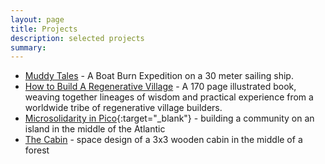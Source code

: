 ```yaml
---
layout: page
title: Projects
description: selected projects
summary: 
---
```




- [Muddy Tales](/muddy-tales/) - A Boat Burn Expedition on a 30 meter sailing ship.
- [How to Build A Regenerative Village](/regenerative-village) - A 170 page illustrated book, weaving together lineages of wisdom and practical experience from a worldwide tribe of regenerative village builders.
- [Microsolidarity in Pico](https://pico.microsolidarity.cc){:target="_blank"} - building a community on an island in the middle of the Atlantic
- [The Cabin](/cabin) - space design of a 3x3 wooden cabin in the middle of a forest